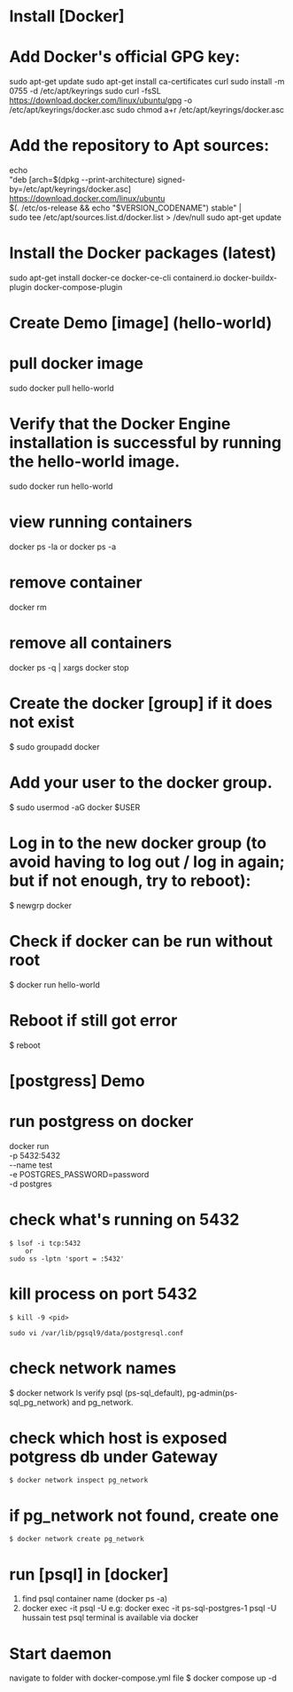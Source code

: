 # Install [Docker]
# Add Docker's official GPG key:
sudo apt-get update
sudo apt-get install ca-certificates curl
sudo install -m 0755 -d /etc/apt/keyrings
sudo curl -fsSL https://download.docker.com/linux/ubuntu/gpg -o /etc/apt/keyrings/docker.asc
sudo chmod a+r /etc/apt/keyrings/docker.asc

# Add the repository to Apt sources:
echo \
  "deb [arch=$(dpkg --print-architecture) signed-by=/etc/apt/keyrings/docker.asc] https://download.docker.com/linux/ubuntu \
  $(. /etc/os-release && echo "$VERSION_CODENAME") stable" | \
  sudo tee /etc/apt/sources.list.d/docker.list > /dev/null
sudo apt-get update

# Install the Docker packages (latest)
sudo apt-get install docker-ce docker-ce-cli containerd.io docker-buildx-plugin docker-compose-plugin


# Create Demo [image]  (hello-world)
# pull docker image
sudo docker pull hello-world

# Verify that the Docker Engine installation is successful by running the hello-world image.
sudo docker run hello-world 

# view running containers
docker ps -la
      or
docker ps -a

# remove container
docker rm <id>

# remove all containers
docker ps -q | xargs docker stop


# Create the docker [group] if it does not exist
  $ sudo groupadd docker
# Add your user to the docker group.
  $ sudo usermod -aG docker $USER
# Log in to the new docker group (to avoid having to log out / log in again; but if not enough, try to reboot):
  $ newgrp docker
# Check if docker can be run without root
  $ docker run hello-world
# Reboot if still got error
  $ reboot

# [postgress] Demo
# run postgress on docker
docker run \
  -p 5432:5432 \
  --name test \
  -e POSTGRES_PASSWORD=password \
  -d postgres
  
<!-- 
 same as above
# run pg-admin
docker run   -p 5050:80   -e "PGADMIN_DEFAULT_EMAIL=name@example.com"   -e "PGADMIN_DEFAULT_PASSWORD=admin"   -d dpage/pgadmin4 
-->

# check what's running on 5432
    $ lsof -i tcp:5432
        or
    sudo ss -lptn 'sport = :5432'

# kill process on port 5432
    $ kill -9 <pid>

    sudo vi /var/lib/pgsql9/data/postgresql.conf

# check network names
$ docker network ls
    verify psql (ps-sql_default), pg-admin(ps-sql_pg_network) and pg_network.

# check which host is exposed potgress db under Gateway
    $ docker network inspect pg_network
# if pg_network not found, create one
    $ docker network create pg_network

# run [psql] in [docker]
  1. find psql container name (docker ps -a)
  2. docker exec -it <container-name> psql -U <username> <database-name>
          e.g: docker exec -it ps-sql-postgres-1 psql -U hussain test
     psql terminal is available via docker


# Start daemon
  navigate to folder with docker-compose.yml file
  $ docker compose up -d